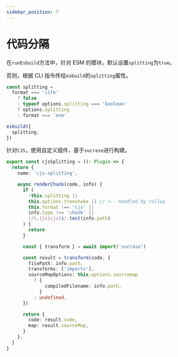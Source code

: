 ```yaml
---
sidebar_position: 7
---
```


# 代码分隔

在`runEsbuild`方法中，针对 ESM 的模块，默认设置`splitting`为`true`。

否则，根据 CLI 指令传给`esbuild`的`splitting`属性。

```typescript
const splitting =
  format === 'iife'
    ? false
    : typeof options.splitting === 'boolean'
    ? options.splitting
    : format === 'esm'

esbuild({
  splitting,
})
```

针对`CJS`，使用自定义插件，基于`sucrase`进行构建。

```typescript
export const cjsSplitting = (): Plugin => {
  return {
    name: 'cjs-splitting',

    async renderChunk(code, info) {
      if (
        !this.splitting ||
        this.options.treeshake || // <-- handled by rollup
        this.format !== 'cjs' ||
        info.type !== 'chunk' ||
        !/\.(js|cjs)$/.test(info.path)
      ) {
        return
      }

      const { transform } = await import('sucrase')

      const result = transform(code, {
        filePath: info.path,
        transforms: ['imports'],
        sourceMapOptions: this.options.sourcemap
          ? {
              compiledFilename: info.path,
            }
          : undefined,
      })

      return {
        code: result.code,
        map: result.sourceMap,
      }
    },
  }
}
```
